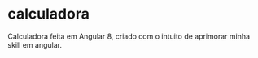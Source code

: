 # calculadora
Calculadora feita em Angular 8, criado com o intuito de aprimorar minha skill em angular.
